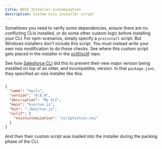 ```yaml
---
title: NSIS Installer Customization
description: Custom nsis installer script
---
```


Sometimes you need to verify some dependencies, ensure there are no conflicting CLIs installed, or do some other custom logic before installing your CLI. For npm-scenarios, simply specify a `preinstall` script. But Windows installers don't include this script. You must instead write your own nsis modification to do these checks. See where this custom script gets placed in the installer in the [oclif/oclif](https://github.com/oclif/oclif/blob/b8d76af9290716ef69d8d1026f98041268306dfd/src/commands/pack/win.ts#L60) repo.

See how [Salesforce CLI](https://github.com/salesforcecli/cli) did this to prevent their new major version being installed on top of an older, and incompatible, version. In that `package.json`, they specified an nsis installer like this:
```json

{
  "name": "mycli",
  "version": "0.0.0",
  "description": "My CLI",
  "main": "bin/run.js",
  "bin": "./bin/run.js",
  "oclif": {
    "nsisCustomization": "scripts/nsis.nsi"
  }
}
```

And then their custom script was loaded into the installer during the packing phase of the CLI.

